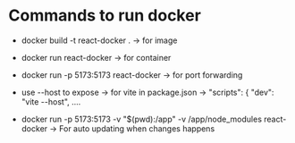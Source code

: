 # Commands to run docker 
-  docker build -t react-docker .          -> for image 
-  docker run react-docker                 -> for container
-  docker run -p 5173:5173 react-docker    -> for port forwarding
-  use --host to expose                    -> for vite in package.json  -> "scripts": { "dev": "vite --host", ....

- docker run -p 5173:5173 -v "$(pwd):/app" -v /app/node_modules react-docker  -> For auto updating when changes happens